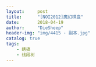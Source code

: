 ```yaml
---
layout:     post
title:      "[NOI2012]魔幻棋盘"
date:       2018-04-19
author:     "DieSheep"
header-img: "img/4415 - 副本.jpg"
catalog: true
tags:
    - 瞎搞
    - 线段树
---
```

